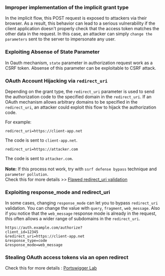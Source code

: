 ### Improper implementation of the implicit grant type
In the implicit flow, this POST request is exposed to attackers via their browser. As a result, this behavior can lead to a serious vulnerability if the client application doesn't properly check that the access token matches the other data in the request. In this case, an attacker can simply `change the parameters` sent to the server to impersonate any user.

### Exploiting Absense of State Parameter
In Oauth mechanism, `state` parameter in authorization request work as a CSRF token. Absense of this parameter can be exploitable to CSRF attack.

### OAuth Account Hijacking via `redirect_uri`

Depending on the grant type, the `redirect_uri` parameter is used to send the authorization code to the specified domain in the `redirect_uri`. If an OAuth mechanism allows arbitrary domains to be specified in the `redirect_uri`, an attacker could exploit this flow to hijack the authorization code.

For example:  
```
redirect_uri=https://client-app.net
```
The code is sent to `client-app.net`.  
```
redirect_uri=https://attacker.com
```
The code is sent to `attacker.com`.<br>
<br>
**Note:** If this process not work, try with `ssrf defense bypass` technique and `parameter pollution`.
<br>Check this for more details >> [Flawed redirect_uri validation](https://portswigger.net/web-security/oauth#leaking-authorization-codes-and-access-tokens)

### Exploiting response_mode and redirect_uri

In some cases, changing `response_mode` can let you to bypass `redirect_uri` validation. You can change the value with `query`, `fragment`, `web_message`. Also if you notice that the `web_message` response mode is already in the request, this often allows a wider range of subdomains in the `redirect_uri`.
<br>
```
https://auth.example.com/authorize?
client_id=12345
&redirect_uri=https://client-app.net
&response_type=code
&response_mode=web_message
```

### Stealing OAuth access tokens via an open redirect

Check this for more details : [Portswigger Lab](https://portswigger.net/web-security/oauth/lab-oauth-stealing-oauth-access-tokens-via-an-open-redirect)


